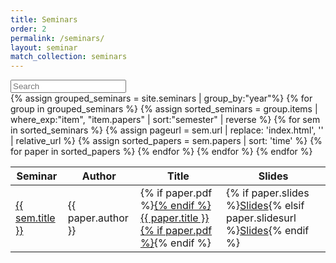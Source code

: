 ```yaml
---
title: Seminars
order: 2
permalink: /seminars/
layout: seminar
match_collection: seminars
---
```


<div id="papers">
<input class="search form-control input-block" type="text" placeholder="Search" />
<br>
<table>
<thead>
<tr>
<th>Seminar</th>
<th>Author</th>
<th>Title</th>
<th>Slides</th>
</tr>
</thead>
<tbody class="list">
{% assign grouped_seminars = site.seminars |  group_by:"year"%}
{% for group in grouped_seminars %}
{% assign sorted_seminars = group.items | where_exp:"item", "item.papers" | sort:"semester" | reverse %}
{% for sem in sorted_seminars %}
{% assign pageurl = sem.url | replace: 'index.html', '' | relative_url %}
{% assign sorted_papers = sem.papers | sort: 'time' %}
{% for paper in sorted_papers %}
<tr>
  <td class="seminar-title"><a href="{{ pageurl }}">{{ sem.title }}</a></td>
  <td class="author">{{ paper.author }}</td>
  <td class="title">{% if paper.pdf %}<a href="{{ pageurl }}{{ paper.pdf }}">{% endif %}{{ paper.title }}{% if paper.pdf %}</a>{% endif %}</td>
  <td>{% if paper.slides %}<a href="{{ pageurl }}{{ paper.slides }}">Slides</a>{% elsif paper.slidesurl %}<a href="{{ paper.slidesurl }}">Slides</a>{% endif %}</td>
</tr>
{% endfor %}
{% endfor %}
{% endfor %}
</tbody>
</table>
</div>

<script src="https://cdnjs.cloudflare.com/ajax/libs/list.js/1.5.0/list.min.js" integrity="sha256-YqOIp4MygNx9/lcWr5lpcR88Ki/MNMWvJJkH0eK+fHM=" crossorigin="anonymous"></script>

<script type="text/javascript">
	var options = {
		  valueNames: [ 'seminar-title', 'author', 'title' ]
	};

	var semList = new List('papers', options);

</script>